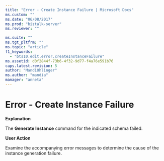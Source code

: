 ```yaml
---
title: "Error - Create Instance Failure | Microsoft Docs"
ms.custom: ""
ms.date: "06/08/2017"
ms.prod: "biztalk-server"
ms.reviewer: ""

ms.suite: ""
ms.tgt_pltfrm: ""
ms.topic: "article"
f1_keywords: 
  - "bts10.edit.error.createInstanceFailure"
ms.assetid: d0f2844f-73b6-4f32-9d77-f4a76e591b76
caps.latest.revision: 5
author: "MandiOhlinger"
ms.author: "mandia"
manager: "anneta"
---
```

# Error - Create Instance Failure
**Explanation**  
  
 The **Generate Instance** command for the indicated schema failed.  
  
 **User Action**  
  
 Examine the accompanying error messages to determine the cause of the instance generation failure.